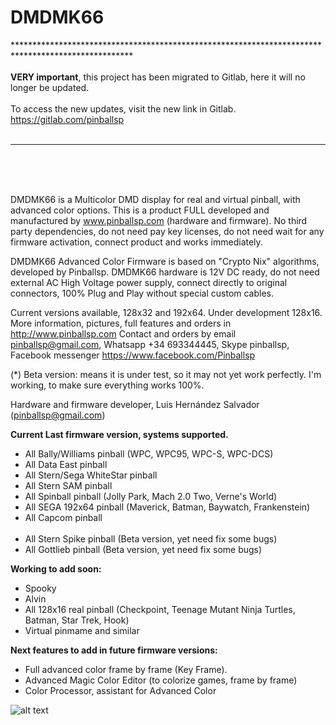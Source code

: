 # DMDMK66

***************************************************************************************************<br><br>
<b>VERY important</b>, this project has been migrated to Gitlab, here it will no longer be updated.
<br><br>
To access the new updates, visit the new link in Gitlab.
<br>
https://gitlab.com/pinballsp <br><br>
***************************************************************************************************
<br><br><br>


DMDMK66 is a Multicolor DMD display for real and virtual pinball, with advanced color options. This is a product FULL developed and manufactured by www.pinballsp.com (hardware and firmware). No third party dependencies, do not need pay key licenses, do not need wait for any firmware activation, connect product and works immediately.

DMDMK66 Advanced Color Firmware is based on "Crypto Nix" algorithms, developed by Pinballsp. DMDMK66 hardware is 12V DC ready,  do not need external AC High Voltage power supply, connect directly to original connectors, 100% Plug and Play without special custom cables.

Current versions available, 128x32 and 192x64. Under development 128x16. 
More information, pictures, full features and orders in http://www.pinballsp.com
Contact and orders by email pinballsp@gmail.com, Whatsapp +34 693344445, Skype pinballsp, Facebook messenger https://www.facebook.com/Pinballsp 

(*) Beta version: means it is under test, so it may not yet work perfectly. I'm working, to make sure everything works 100%.

Hardware and firmware developer, Luis Hernández Salvador (pinballsp@gmail.com)

<b>Current Last firmware version, systems supported.</b>
<ul>
<li>All Bally/Williams pinball (WPC, WPC95, WPC-S, WPC-DCS)</li>
<li>All Data East pinball</li>
<li>All Stern/Sega WhiteStar pinball</li>
<li>All Stern SAM pinball</li>
<li>All Spinball pinball (Jolly Park, Mach 2.0 Two, Verne's World)</li>
<li>All SEGA 192x64 pinball (Maverick, Batman, Baywatch, Frankenstein)</li>
<li>All Capcom pinball</li>
<br>
<li>All Stern Spike pinball (Beta version, yet need fix some bugs)</li>
<li>All Gottlieb pinball (Beta version, yet need fix some bugs)</li>
</ul>

<b>Working to add soon:</b>
<ul>
<li>Spooky</li>
<li>Alvin</li>
<li>All 128x16 real pinball (Checkpoint, Teenage Mutant Ninja Turtles, Batman, Star Trek, Hook)</li>
<li>Virtual pinmame and similar</li>
</ul>

<b>Next features to add in future firmware versions:</b>
<ul>
<li>Full advanced color frame by frame (Key Frame).</li>
<li>Advanced Magic Color Editor (to colorize games, frame by frame)</li>
<li>Color Processor, assistant for Advanced Color</li>  
</ul>



![alt text](https://i.imgur.com/56TmZ3b.jpg)
